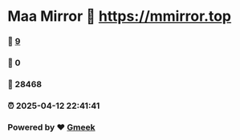 # Maa Mirror :link: https://mmirror.top 
### :page_facing_up: [9](https://mmirror.top/tag.html) 
### :speech_balloon: 0 
### :hibiscus: 28468 
### :alarm_clock: 2025-04-12 22:41:41 
### Powered by :heart: [Gmeek](https://github.com/Meekdai/Gmeek)
